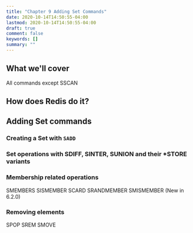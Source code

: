 ```yaml
---
title: "Chapter 9 Adding Set Commands"
date: 2020-10-14T14:50:55-04:00
lastmod: 2020-10-14T14:50:55-04:00
draft: true
comment: false
keywords: []
summary: ""
---
```


## What we'll cover

All commands except SSCAN

## How does Redis do it?

## Adding Set commands

### Creating a Set with `SADD`

### Set operations with SDIFF, SINTER, SUNION and their *STORE variants

### Membership related operations

SMEMBERS
SISMEMBER
SCARD
SRANDMEMBER
SMISMEMBER (New in 6.2.0)

### Removing elements

SPOP
SREM
SMOVE

